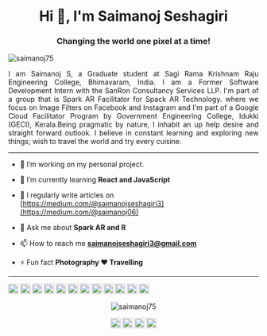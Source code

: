 <h1 align="center">Hi 👋, I'm Saimanoj Seshagiri</h1>
<h3 align="center">Changing the world one pixel at a time!</h3>

<p align="left"> <img src="https://komarev.com/ghpvc/?username=saimanoj75" alt="saimanoj75" /> </p>

<p align="justify">I am Saimanoj S, a Graduate student at Sagi Rama Krishnam Raju Engineering College, Bhimavaram, India. I am a Former Software Development Intern with the SanRon Consultancy Services LLP. I'm part of a group that is Spark AR Facilitator for Spack AR Technology. where we focus on Image Filters on Facebook and Instagram and I'm part of a Google Cloud Facilitator Program by Government Engineering College, Idukki (GECI), Kerala.Being pragmatic by nature, I inhabit an up help desire and straight forward outlook. I believe in constant learning and exploring new things; wish to travel the world and try every cuisine.</p>

------------------------------------------------------------------------------------------------------------------------------------------------------------------------------

- 🔭 I’m working on my personal project.

- 🌱 I’m currently learning **React and JavaScript**

- 📝 I regularly write articles on [https://medium.com/@saimanojseshagiri3](https://medium.com/@saimanoj06)

- 💬 Ask me about **Spark AR and R**

- 📫 How to reach me **saimanojseshagiri3@gmail.com**

- ⚡ Fun fact **Photography ❤ Travelling**

------------------------------------------------------------------------------------------------------------------------------------------------------------------------------

<p align="left"><img src="https://devicons.github.io/devicon/devicon.git/icons/bootstrap/bootstrap-plain.svg" alt="bootstrap" width="20" height="20"/> <img src="https://devicons.github.io/devicon/devicon.git/icons/c/c-original.svg" alt="c" width="20" height="20"/> <img src="https://devicons.github.io/devicon/devicon.git/icons/cplusplus/cplusplus-original.svg" alt="cplusplus" width="20" height="20"/> <img src="https://devicons.github.io/devicon/devicon.git/icons/css3/css3-original-wordmark.svg" alt="css3" width="20" height="20"/> <img src="https://devicons.github.io/devicon/devicon.git/icons/electron/electron-original.svg" alt="electron" width="20" height="20"/> <img src="https://devicons.github.io/devicon/devicon.git/icons/html5/html5-original-wordmark.svg" alt="html5" width="20" height="20"/> <img src="https://devicons.github.io/devicon/devicon.git/icons/javascript/javascript-original.svg" alt="javascript" width="20" height="20"/> <img src="https://devicons.github.io/devicon/devicon.git/icons/mongodb/mongodb-original-wordmark.svg" alt="mongodb" width="20" height="20"/> <img src="https://devicons.github.io/devicon/devicon.git/icons/mysql/mysql-original-wordmark.svg" alt="mysql" width="20" height="20"/> <img src="https://devicons.github.io/devicon/devicon.git/icons/nodejs/nodejs-original-wordmark.svg" alt="nodejs" width="20" height="20"/> <img src="https://devicons.github.io/devicon/devicon.git/icons/linux/linux-original.svg" alt="linux" width="20" height="20"/> <img src="https://devicons.github.io/devicon/devicon.git/icons/express/express-original-wordmark.svg" alt="express" width="20" height="20"/></p><p align="center"> <img src="https://github-readme-stats.vercel.app/api?username=saimanoj75&show_icons=true" alt="saimanoj75" /> </p>

<p align="center">
<a href="https://twitter.com/saimanoj75" target="blank"><img align="center" src="https://cdn.jsdelivr.net/npm/simple-icons@3.0.1/icons/twitter.svg" alt="https://twitter.com/saimanoj75" height="20" width="20" /></a>
<a href="https://www.linkedin.com/in/saimanoj75/" target="blank"><img align="center" src="https://cdn.jsdelivr.net/npm/simple-icons@3.0.1/icons/linkedin.svg" alt="https://www.linkedin.com/in/saimanoj75/" height="20" width="20" /></a>
<a href="https://instagram.com/saim_anoj75" target="blank"><img align="center" src="https://cdn.jsdelivr.net/npm/simple-icons@3.0.1/icons/instagram.svg" alt="saim_anoj75" height="20" width="20" /></a>
<a href="https://medium.com/@saimanoj06" target="blank"><img align="center" src="https://cdn.jsdelivr.net/npm/simple-icons@3.0.1/icons/medium.svg" alt="@saimanoj06" height="20" width="20" /></a>
</p>

